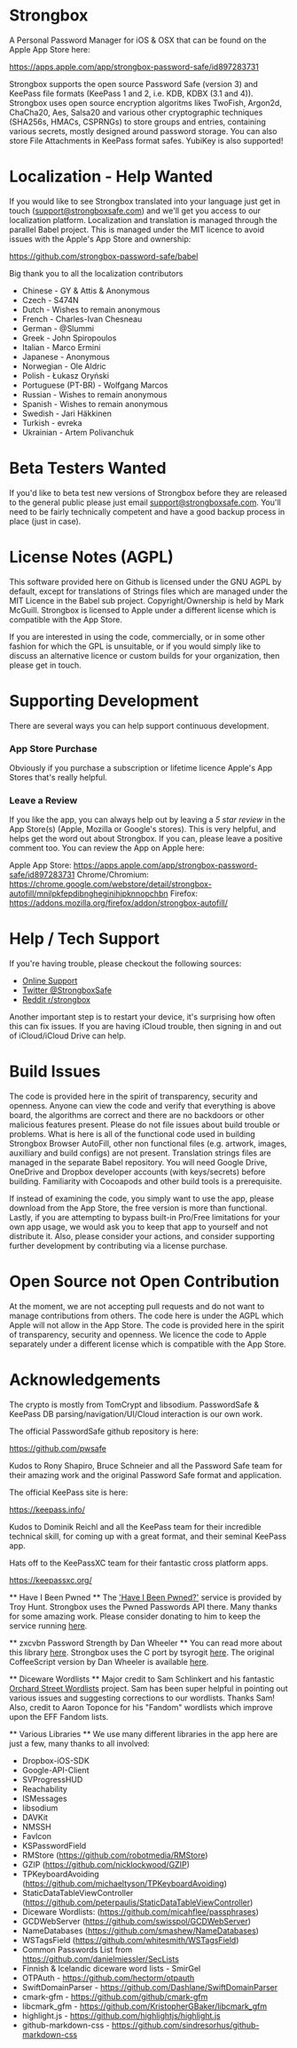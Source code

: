# Strongbox
A Personal Password Manager for iOS & OSX that can be found on the Apple App Store here: 

https://apps.apple.com/app/strongbox-password-safe/id897283731

Strongbox supports the open source Password Safe (version 3) and KeePass file formats (KeePass 1 and 2, i.e. KDB, KDBX (3.1 and 4)). Strongbox uses open source encryption algoritms likes TwoFish, Argon2d, ChaCha20, Aes, Salsa20 and various other cryptographic techniques (SHA256s, HMACs, CSPRNGs) to store groups and entries, containing various secrets, mostly designed around password storage. You can also store File Attachments in KeePass format safes. YubiKey is also supported!

# Localization - Help Wanted
If you would like to see Strongbox translated into your language just get in touch (support@strongboxsafe.com) and we'll get you access to our localization platform. Localization and translation is managed through the parallel Babel project. This is managed under the MIT licence to avoid issues with the Apple's App Store and ownership:

https://github.com/strongbox-password-safe/babel

Big thank you to all the localization contributors

- Chinese - GY & Attis & Anonymous
- Czech - S474N
- Dutch - Wishes to remain anonymous
- French - Charles-Ivan Chesneau
- German - @Slummi
- Greek - John Spiropoulos
- Italian - Marco Ermini
- Japanese - Anonymous
- Norwegian - Ole Aldric
- Polish - Łukasz Oryński
- Portuguese (PT-BR) - Wolfgang Marcos
- Russian - Wishes to remain anonymous
- Spanish - Wishes to remain anonymous
- Swedish - Jari Häkkinen
- Turkish - evreka
- Ukrainian - Artem Polivanchuk

# Beta Testers Wanted
If you'd like to beta test new versions of Strongbox before they are released to the general public please just email support@strongboxsafe.com. You'll need to be fairly technically competent and have a good backup process in place (just in case).

# License Notes (AGPL)
This software provided here on Github is licensed under the GNU AGPL by default, except for translations of Strings files which are managed under the MIT Licence in the Babel sub project. Copyright/Ownership is held by Mark McGuill. Strongbox is licensed to Apple under a different license which is compatible with the App Store.

If you are interested in using the code, commercially, or in some other fashion for which the GPL is unsuitable, or if you would simply like to discuss an alternative licence or custom builds for your organization, then please get in touch.

# Supporting Development
There are several ways you can help support continuous development. 

### App Store Purchase
Obviously if you purchase a subscription or lifetime licence Apple's App Stores that's really helpful. 

### Leave a Review
If you like the app, you can always help out by leaving a *5 star review* in the App Store(s) (Apple, Mozilla or Google's stores). This is very helpful, and helps get the word out about Strongbox. If you can, please leave a positive comment too. You can review the App on Apple here:

Apple App Store: https://apps.apple.com/app/strongbox-password-safe/id897283731
Chrome/Chromium: https://chrome.google.com/webstore/detail/strongbox-autofill/mnilpkfepdibngheginihjpknnopchbn
Firefox: https://addons.mozilla.org/firefox/addon/strongbox-autofill/

# Help / Tech Support
If you're having trouble, please checkout the following sources:

- [Online Support](https://strongboxsafe.com/support/) 
- [Twitter @StrongboxSafe](https://twitter.com/StrongboxSafe "@StrongboxSafe") 
- [Reddit r/strongbox](https://www.reddit.com/r/strongbox/ "r/strongbox")

Another important step is to restart your device, it's surprising how often this can fix issues. If you are having iCloud trouble, then signing in and out of iCloud/iCloud Drive can help.

# Build Issues
The code is provided here in the spirit of transparency, security and openness. Anyone can view the code and verify that everything is above board, the algorithms are correct and there are no backdoors or other malicious features present. Please do not file issues about build trouble or problems. What is here is all of the functional code used in building Strongbox Browser AutoFill, other non functional files (e.g. artwork, images, auxilliary and build configs) are not present. Translation strings files are managed in the separate Babel repository. You will need Google Drive, OneDrive and Dropbox developer accounts (with keys/secrets) before building. Familiarity with Cocoapods and other build tools is a prerequisite.

If instead of examining the code, you simply want to use the app, please download from the App Store, the free version is more than functional. Lastly, if you are attempting to bypass built-in Pro/Free limitations for your own app usage, we would ask you to keep that app to yourself and not distribute it. Also, please consider your actions, and consider supporting further development by contributing via a license purchase.

# Open Source not Open Contribution
At the moment, we are not accepting pull requests and do not want to manage contributions from others. The code here is under the AGPL which Apple will not allow in the App Store. The code is provided here in the spirit of transparency, security and openness. We licence the code to Apple separately under a different license which is compatible with the App Store.

# Acknowledgements
The crypto is mostly from TomCrypt and libsodium. PasswordSafe & KeePass DB parsing/navigation/UI/Cloud interaction is our own work. 

The official PasswordSafe github repository is here:

https://github.com/pwsafe

Kudos to Rony Shapiro, Bruce Schneier and all the Password Safe team for their amazing work and the original Password Safe format and application.

The official KeePass site is here:

https://keepass.info/

Kudos to Dominik Reichl and all the KeePass team for their incredible technical skill, for coming up with a great format, and their seminal KeePass app. 

Hats off to the KeePassXC team for their fantastic cross platform apps. 

https://keepassxc.org/

** Have I Been Pwned **
The ['Have I Been Pwned?'](https://haveibeenpwned.com/) service is provided by Troy Hunt. Strongbox uses the Pwned Passwords API there. Many thanks for some amazing work. Please consider donating to him to keep the service running [here](https://haveibeenpwned.com/Donate).

** zxcvbn Password Strength by Dan Wheeler **
You can read more about this library [here](https://dropbox.tech/security/zxcvbn-realistic-password-strength-estimation). Strongbox uses the C port by tsyrogit [here](https://github.com/tsyrogit/zxcvbn-c). The original CoffeeScript version by Dan Wheeler is available [here](https://github.com/dropbox/zxcvbn). 

** Diceware Wordlists **
Major credit to Sam Schlinkert and his fantastic [Orchard Street Wordlists](https://github.com/sts10/orchard-street-wordlists) project. Sam has been super helpful in pointing out various issues and suggesting corrections to our wordlists. Thanks Sam! Also, credit to Aaron Toponce for his "Fandom" wordlists which improve upon the EFF Fandom lists.

** Various Libraries **
We use many different libraries in the app here are just a few, many thanks to all involved:

- Dropbox-iOS-SDK
- Google-API-Client
- SVProgressHUD
- Reachability
- ISMessages
- libsodium
- DAVKit
- NMSSH
- FavIcon 
- KSPasswordField
- RMStore (https://github.com/robotmedia/RMStore)
- GZIP (https://github.com/nicklockwood/GZIP)
- TPKeyboardAvoiding (https://github.com/michaeltyson/TPKeyboardAvoiding)
- StaticDataTableViewController (https://github.com/peterpaulis/StaticDataTableViewController)
- Diceware Wordlists: (https://github.com/micahflee/passphrases)
- GCDWebServer (https://github.com/swisspol/GCDWebServer)
- NameDatabases (https://github.com/smashew/NameDatabases)
- WSTagsField (https://github.com/whitesmith/WSTagsField)
- Common Passwords List from https://github.com/danielmiessler/SecLists
- Finnish & Icelandic diceware word lists - SmirGel
- OTPAuth - https://github.com/hectorm/otpauth
- SwiftDomainParser - https://github.com/Dashlane/SwiftDomainParser
- cmark-gfm - https://github.com/github/cmark-gfm
- libcmark_gfm - https://github.com/KristopherGBaker/libcmark_gfm
- highlight.js - https://github.com/highlightjs/highlight.js 
- github-markdown-css - https://github.com/sindresorhus/github-markdown-css

